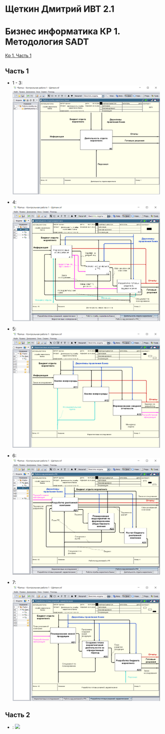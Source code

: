 # Щеткин Дмитрий ИВТ 2.1
# Бизнес информатика КР 1. Методология SADT

[Кр 1. Часть 1](kr1.rsf)

## Часть 1

- 1 - 3:
![](photos/1.png)

- 4:
![](photos/2.png)

- 5:
![](photos/3.png)

- 6:
![](photos/4.png)

- 7:
![](photos/5.png)

## Часть 2

- :
![](photos/.png)


